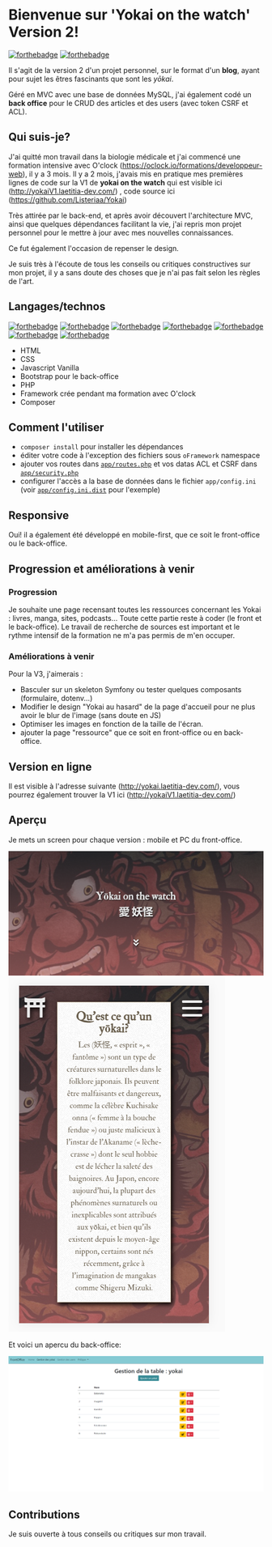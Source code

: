 # Bienvenue sur 'Yokai on the watch' Version 2!

[![forthebadge](http://forthebadge.com/images/badges/built-with-love.svg)](http://forthebadge.com)  [![forthebadge](http://forthebadge.com/images/badges/powered-by-electricity.svg)](http://forthebadge.com)

Il s'agit de la version 2 d'un projet personnel, sur le format d'un **blog**, ayant pour sujet les êtres fascinants que sont les *yōkai*.

Géré en MVC avec une base de données MySQL, j'ai également codé un **back office** pour le CRUD des articles et des users (avec token CSRF et ACL).


## Qui suis-je?

J'ai quitté mon travail dans la biologie médicale et j'ai commencé une formation intensive avec O'clock (https://oclock.io/formations/developpeur-web), il y a 3 mois.
Il y a 2 mois, j'avais mis en pratique mes premières lignes de code sur la V1 de **yokai on the watch** qui est visible ici (http://yokaiV1.laetitia-dev.com/) , code source ici (https://github.com/Listeriaa/Yokai)

Très attirée par le back-end, et après avoir découvert l'architecture MVC, ainsi que quelques dépendances facilitant la vie, j'ai repris mon projet personnel pour le mettre à jour avec mes nouvelles connaissances.

Ce fut également l'occasion de repenser le design.

Je suis très à l'écoute de tous les conseils ou critiques constructives sur mon projet, il y a sans doute des choses que je n'ai pas fait selon les règles de l'art.

## Langages/technos

[![forthebadge](https://img.shields.io/badge/PHP-777BB4?style=for-the-badge&logo=php&logoColor=white)](http://forthebadge.com)
[![forthebadge](https://img.shields.io/badge/HTML5-E34F26?style=for-the-badge&logo=html5&logoColor=white)](http://forthebadge.com)
[![forthebadge](https://img.shields.io/badge/CSS3-1572B6?style=for-the-badge&logo=css3&logoColor=white)](http://forthebadge.com)
[![forthebadge](https://img.shields.io/badge/JavaScript-F7DF1E?style=for-the-badge&logo=javascript&logoColor=black)](http://forthebadge.com)
[![forthebadge](https://img.shields.io/badge/MySQL-00000F?style=for-the-badge&logo=mysql&logoColor=white)](http://forthebadge.com)
[![forthebadge](https://img.shields.io/badge/Bootstrap-563D7C?style=for-the-badge&logo=bootstrap&logoColor=white)](http://forthebadge.com)
[![forthebadge](https://img.shields.io/badge/Git-F05032?style=for-the-badge&logo=git&logoColor=white)](http://forthebadge.com)

* HTML
* CSS
* Javascript Vanilla
* Bootstrap pour le back-office
* PHP
* Framework crée pendant ma formation avec O'clock
* Composer

## Comment l'utiliser

- `composer install` pour installer les dépendances
- éditer votre code à l'exception des fichiers sous `oFramework` namespace
- ajouter vos routes dans  [`app/routes.php`](app/routes.php) et vos datas ACL et CSRF dans [`app/security.php`](app/security.php)
- configurer l'accès a la base de données dans le fichier `app/config.ini` (voir [`app/config.ini.dist`](app/config.ini.dist) pour l'exemple)

## Responsive

Oui!  il a également été développé en mobile-first, que ce soit le front-office ou le back-office.

## Progression et améliorations à venir
### Progression
Je souhaite une page recensant toutes les ressources concernant les Yokai : livres, manga, sites, podcasts...
Toute cette partie reste à coder (le front et le back-office). Le travail de recherche de sources est important et le rythme intensif de la formation ne m'a pas permis de m'en occuper.

### Améliorations à venir
Pour la V3, j'aimerais :
- Basculer sur un skeleton Symfony ou tester quelques composants (formulaire, dotenv...)
- Modifier le design "Yokai au hasard" de la page d'accueil pour ne plus avoir le blur de l'image (sans doute en JS)
- Optimiser les images en fonction de la taille de l'écran.
- ajouter la page "ressource" que ce soit en front-office ou en back-office.

## Version en ligne

Il est visible à l'adresse suivante (http://yokai.laetitia-dev.com/), vous pourrez également trouver la V1 ici (http://yokaiV1.laetitia-dev.com/)


## Aperçu

Je mets un screen pour chaque version : mobile et PC du front-office.

![capture écran pc version](public/assets/images/yokaiV2-desktop.png)                     ![capture écran mobile version](public/assets/images/yokaiV2-mobile.png)  

Et voici un apercu du back-office:

![capture écran pc back-office](public/assets/images/backoffice-yokaiV2.png) 

## Contributions

Je suis ouverte à tous conseils ou critiques sur mon travail.
